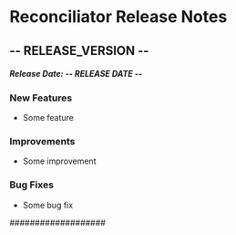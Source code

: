 # Reconciliator Release Notes

## -- RELEASE_VERSION --

##### Release Date: -- RELEASE DATE --

### New Features

* Some feature

### Improvements

* Some improvement

### Bug Fixes

* Some bug fix

###################
